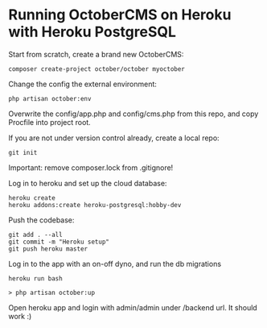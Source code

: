 # Running OctoberCMS on Heroku with Heroku PostgreSQL

Start from scratch, create a brand new OctoberCMS:

```
composer create-project october/october myoctober
```

Change the config the external environment:

```
php artisan october:env
```

Overwrite the config/app.php and config/cms.php from this repo, and copy Procfile into project root.

If you are not under version control already, create a local repo:
```
git init
```

Important: remove composer.lock from .gitignore!


Log in to heroku and set up the cloud database:

```
heroku create
heroku addons:create heroku-postgresql:hobby-dev
```

Push the codebase:

```
git add . --all
git commit -m "Heroku setup"
git push heroku master
```

Log in to the app with an on-off dyno, and run the db migrations

```
heroku run bash

> php artisan october:up
```

Open heroku app and login with admin/admin under /backend url. It should work :)
